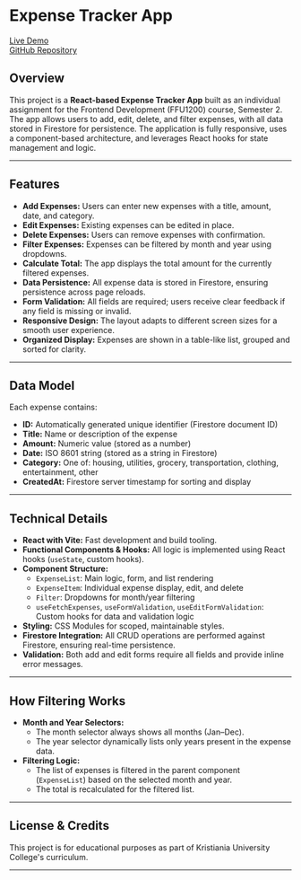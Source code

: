 # Expense Tracker App

[Live Demo](https://expensetracker-a3.netlify.app/)  
[GitHub Repository](https://github.com/DavidJad88/assignment_3_2025)

## Overview

This project is a **React-based Expense Tracker App** built as an individual assignment for the Frontend Development (FFU1200) course, Semester 2. The app allows users to add, edit, delete, and filter expenses, with all data stored in Firestore for persistence. The application is fully responsive, uses a component-based architecture, and leverages React hooks for state management and logic.

---

## Features

- **Add Expenses:** Users can enter new expenses with a title, amount, date, and category.
- **Edit Expenses:** Existing expenses can be edited in place.
- **Delete Expenses:** Users can remove expenses with confirmation.
- **Filter Expenses:** Expenses can be filtered by month and year using dropdowns.
- **Calculate Total:** The app displays the total amount for the currently filtered expenses.
- **Data Persistence:** All expense data is stored in Firestore, ensuring persistence across page reloads.
- **Form Validation:** All fields are required; users receive clear feedback if any field is missing or invalid.
- **Responsive Design:** The layout adapts to different screen sizes for a smooth user experience.
- **Organized Display:** Expenses are shown in a table-like list, grouped and sorted for clarity.

---

## Data Model

Each expense contains:

- **ID:** Automatically generated unique identifier (Firestore document ID)
- **Title:** Name or description of the expense
- **Amount:** Numeric value (stored as a number)
- **Date:** ISO 8601 string (stored as a string in Firestore)
- **Category:** One of: housing, utilities, grocery, transportation, clothing, entertainment, other
- **CreatedAt:** Firestore server timestamp for sorting and display

---

## Technical Details

- **React with Vite:** Fast development and build tooling.
- **Functional Components & Hooks:** All logic is implemented using React hooks (`useState`, custom hooks).
- **Component Structure:**
  - `ExpenseList`: Main logic, form, and list rendering
  - `ExpenseItem`: Individual expense display, edit, and delete
  - `Filter`: Dropdowns for month/year filtering
  - `useFetchExpenses`, `useFormValidation`, `useEditFormValidation`: Custom hooks for data and validation logic
- **Styling:** CSS Modules for scoped, maintainable styles.
- **Firestore Integration:** All CRUD operations are performed against Firestore, ensuring real-time persistence.
- **Validation:** Both add and edit forms require all fields and provide inline error messages.

---

## How Filtering Works

- **Month and Year Selectors:**
  - The month selector always shows all months (Jan–Dec).
  - The year selector dynamically lists only years present in the expense data.
- **Filtering Logic:**
  - The list of expenses is filtered in the parent component (`ExpenseList`) based on the selected month and year.
  - The total is recalculated for the filtered list.

---

## License & Credits

This project is for educational purposes as part of Kristiania University College's curriculum.

---
